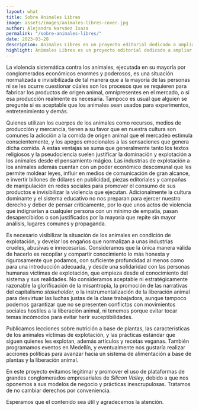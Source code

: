 ```yaml
---
layout: what
title: Sobre Animales Libres
image: assets/images/animales-libres-cover.jpg
author: Alejandro Narváez Isaza
permalink: "/sobre-animales-libres/"
date: 2023-03-28
description: Animales Libres es un proyecto editorial dedicado a ampliar el conocimiento sobre los animales víctimas de violencia sistemática, y las prácticas estándar de las industrias que les explotan. Queremos ayudar a construir un marco teórico que permita definir de manera consciente la postura ideológica y/o los hábitos de vida, respecto a la apropiación de los cuerpos de los animales para fines comerciales y otros, además de recopilar la información necesaria para practicar el veganismo exitosamente.
highlight: Animales Libres es un proyecto editorial dedicado a ampliar el conocimiento sobre los animales víctimas de violencia sistemática, y las prácticas estándar de las industrias que les explotan. Queremos ayudar a construir un marco teórico que permita definir de manera consciente la postura ideológica y/o los hábitos de vida, respecto a la apropiación de los cuerpos de los animales para fines comerciales y otros, además de recopilar la información necesaria para practicar el veganismo exitosamente.<br><br>Al oponernos a la explotación como principio, el enfoque ideológico de este proyecto es anticapitalista, y expresamos solidaridad con la lucha por la emancipación de la clase trabajadora, aunque no esperamos reciprocidad alguna, debido a que quienes siguen ideologías de izquierda también suelen ser profundamente hostiles en contra de la lucha por la liberación animal.
---
```

La violencia sistemática contra los animales, ejecutada en su mayoría por conglomerados económicos enormes y poderosos, es una situación normalizada e invisibilizada de tal manera que a la mayoría de las personas ni se les ocurre cuestionar cúales son los procesos que se requieren para fabricar los productos de origen animal, omnipresentes en el mercado, o si esa producción realmente es necesaria. Tampoco es usual que alguien se pregunte si es aceptable que los animales sean usados para experimentos, entretenimiento y demás.

Quienes utilizan los cuerpos de los animales como recursos, medios de producción y mercancía, tienen a su favor que en nuestra cultura son comunes la adicción a la comida de origen animal que el mercadeo estimula conscientemente, y los apegos emocionales a las sensaciones que genera dicha comida. A estas ventajas se suma que generalmente tanto los textos religiosos y la pseudociencia suelen justificar la dominación y explotación a los animales desde el pensamiento mágico. Las industrias de explotación a los animales además cuentan con un poder económico descomunal que les permite moldear leyes, influir en medios de comunicación de gran alcance, e invertir billones de dólares en publicidad, piezas editoriales y campañas de manipulación en redes sociales para promover el consumo de sus productos e invisibilizar la violencia que ejecutan. Adicionalmente la cultura dominante y el sistema educativo no nos preparan para ejercer nuestro derecho y deber de pensar críticamente, por lo que unos actos de violencia que indignarían a cualquier persona con un mínimo de empatía, pasan desapercibidos o son justificados por la mayoría que repite sin mayor análisis, lugares comunes y propaganda.

Es necesario visibilizar la situación de los animales en condición de explotación, y develar los engaños que normalizan a unas industrias crueles, abusivas e innecesarias. Consideramos que la única manera válida de hacerlo es recopilar y compartir conocimiento lo más honesta y rigurosamente que podamos, con suficiente profundidad al menos como para una introducción adecuada, y desde una solidaridad con las personas humanas víctimas de explotación, que empieza desde el conocimiento del sistema y sus realidades. No consideramos aceptable ni estratégicamente razonable la glorificación de la misantropía, la promoción de las narrativas del capitalismo _stakeholder,_ o la instrumentalización de la liberación animal para desvirtuar las luchas justas de la clase trabajadora, aunque tampoco podemos garantizar que no se presenten conflictos con movimientos sociales hostiles a la liberación animal, ni tenemos porque evitar tocar temas incómodos para evitar herir suceptibilidades.

Publicamos lecciones sobre nutrición a base de plantas, las características de los animales víctimas de explotación, y las prácticas estándar que siguen quienes les explotan, además artículos y recetas veganas. También programamos eventos en Medellín, y eventualmente nos gustaría realizar acciones políticas para avanzar hacia un sistema de alimentación a base de plantas y la liberación animal.

En este proyecto evitamos legitimar y promover el uso de plataformas de grandes conglomerados empresariales de _Silicon Valley,_ debido a que nos oponemos a sus modelos de negocio y prácticas inescrupulosas. Tratamos de no cambiar derechos por conveniencia.

Esperamos que el contenido sea útil y agradecemos la atención.